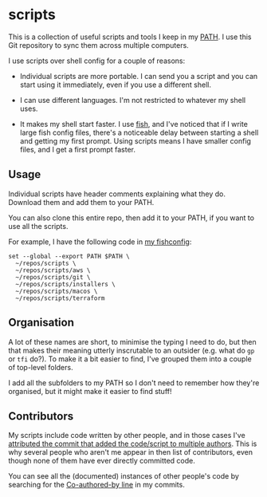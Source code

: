 # scripts

This is a collection of useful scripts and tools I keep in my [PATH].
I use this Git repository to sync them across multiple computers.

I use scripts over shell config for a couple of reasons:

-   Individual scripts are more portable.
    I can send you a script and you can start using it immediately, even if you use a different shell.

-   I can use different languages.
    I'm not restricted to whatever my shell uses.

-   It makes my shell start faster.
    I use [fish], and I've noticed that if I write large fish config files, there's a noticeable delay between starting a shell and getting my first prompt.
    Using scripts means I have smaller config files, and I get a first prompt faster.

[PATH]: https://en.wikipedia.org/wiki/PATH_(variable)
[fish]: https://fishshell.com/

## Usage

Individual scripts have header comments explaining what they do.
Download them and add them to your PATH.

You can also clone this entire repo, then add it to your PATH, if you want to use all the scripts.

For example, I have the following code in [my fishconfig](https://github.com/alexwlchan/fishconfig/blob/main/config.fish#L5-L22):

```shell
set --global --export PATH $PATH \
  ~/repos/scripts \
  ~/repos/scripts/aws \
  ~/repos/scripts/git \
  ~/repos/scripts/installers \
  ~/repos/scripts/macos \
  ~/repos/scripts/terraform
```

## Organisation

A lot of these names are short, to minimise the typing I need to do, but then that makes their meaning utterly inscrutable to an outsider (e.g. what do `gp` or `tfi` do?).
To make it a bit easier to find, I've grouped them into a couple of top-level folders.

I add all the subfolders to my PATH so I don't need to remember how they're organised, but it might make it easier to find stuff!

## Contributors

My scripts include code written by other people, and in those cases I've [attributed the commit that added the code/script to multiple authors][trailer].
This is why several people who aren't me appear in then list of contributors, even though none of them have ever directly committed code.

You can see all the (documented) instances of other people's code by searching for the [Co-authored-by line][search] in my commits.

[trailer]: https://docs.github.com/en/pull-requests/committing-changes-to-your-project/creating-and-editing-commits/creating-a-commit-with-multiple-authors#:~:text=In%20the%20text%20box%20below,Commit%20changes%20or%20Propose%20changes.
[search]: https://github.com/search?q=repo%3Aalexwlchan%2Fscripts%20co-authored-by&type=commits
